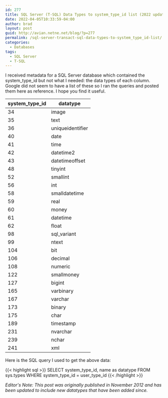 ```yaml
---
id: 277
title: SQL Server (T-SQL) Data Types to system_type_id list (2022 update)
date: 2022-04-05T10:33:59-04:00
author: brad
layout: post
guid: http://avian.netne.net/blog/?p=277
permalink: /sql-server-transact-sql-data-types-to-system_type_id-list/
categories:
  - Databases
tags:
  - SQL Server
  - T-SQL
---
```

I received metadata for a SQL Server database which contained the system\_type\_id but not what I needed: the data types of each column. Google did not seem to have a list of these so I ran the queries and posted them here as reference. I hope you find it useful.

| system_type_id | datatype |
| -------------- | -------- |
| 34 | image |
| 35 | text |
| 36 | uniqueidentifier |
| 40 | date |
| 41 | time |
| 42 | datetime2 |
| 43 | datetimeoffset |
| 48 | tinyint |
| 52 | smallint |
| 56 | int |
| 58 | smalldatetime |
| 59 | real |
| 60 | money |
| 61 | datetime |
| 62 | float |
| 98 | sql_variant |
| 99 | ntext |
| 104 | bit |
| 106 | decimal |
| 108 | numeric |
| 122 | smallmoney |
| 127 | bigint |
| 165 | varbinary |
| 167 | varchar |
| 173 | binary |
| 175 | char |
| 189 | timestamp |
| 231 | nvarchar |
| 239 | nchar |
| 241 | xml |

Here is the SQL query I used to get the above data:

{{< highlight sql >}}
SELECT system_type_id, name as datatype
FROM sys.types
WHERE system_type_id = user_type_id
{{< /highlight >}}

*Editor's Note: This post was originally published in November 2012 and has been updated to include new datatypes that have been added since.*
